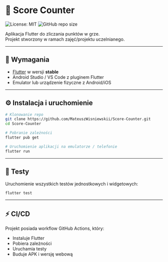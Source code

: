 # 🎯 Score Counter

![License: MIT](https://img.shields.io/badge/License-MIT-yellow.svg)
![GitHub repo size](https://img.shields.io/github/repo-size/MateuszWisniewskii/Score-Counter)

Aplikacja Flutter do zliczania punktów w grze.  
Projekt stworzony w ramach zajęć/projektu uczelnianego.

---

## 🚀 Wymagania

- [Flutter](https://flutter.dev/docs/get-started/install) w wersji **stable**
- Android Studio / VS Code z pluginem Flutter
- Emulator lub urządzenie fizyczne z Android/iOS

---

## ⚙️ Instalacja i uruchomienie

```bash
# Klonowanie repo
git clone https://github.com/MateuszWisniewskii/Score-Counter.git
cd Score-Counter

# Pobranie zależności
flutter pub get

# Uruchomienie aplikacji na emulatorze / telefonie
flutter run
```

---

## 🧪 Testy

Uruchomienie wszystkich testów jednostkowych i widgetowych:

```bash
flutter test
```

---

## ⚡ CI/CD

Projekt posiada workflow GitHub Actions, który:

- Instaluje Flutter
- Pobiera zależności
- Uruchamia testy
- Buduje APK i wersję webową
